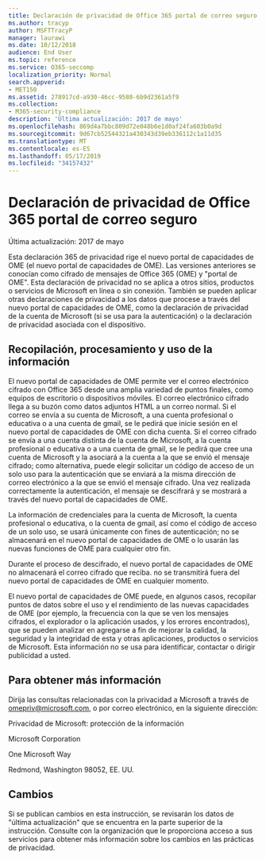 ```yaml
---
title: Declaración de privacidad de Office 365 portal de correo seguro
ms.author: tracyp
author: MSFTTracyP
manager: laurawi
ms.date: 10/12/2018
audience: End User
ms.topic: reference
ms.service: O365-seccomp
localization_priority: Normal
search.appverid:
- MET150
ms.assetid: 278917cd-a930-46cc-9580-6b9d2361a5f9
ms.collection:
- M365-security-compliance
description: 'Última actualización: 2017 de mayo'
ms.openlocfilehash: 869d4a7bbc809d72e048b6e1d0af24fa603b0a9d
ms.sourcegitcommit: 9d67cb52544321a430343d39eb336112c1a11d35
ms.translationtype: MT
ms.contentlocale: es-ES
ms.lasthandoff: 05/17/2019
ms.locfileid: "34157432"
---
```

# <a name="privacy-statement-for-office-365-secure-email-portal"></a>Declaración de privacidad de Office 365 portal de correo seguro

Última actualización: 2017 de mayo
  
Esta declaración 365 de privacidad rige el nuevo portal de capacidades de OME (el nuevo portal de capacidades de OME). Las versiones anteriores se conocían como cifrado de mensajes de Office 365 (OME) y "portal de OME". Esta declaración de privacidad no se aplica a otros sitios, productos o servicios de Microsoft en línea o sin conexión. También se pueden aplicar otras declaraciones de privacidad a los datos que procese a través del nuevo portal de capacidades de OME, como la declaración de privacidad de la cuenta de Microsoft (si se usa para la autenticación) o la declaración de privacidad asociada con el dispositivo.
  
## <a name="collection-processing-and-use-of-your-information"></a>Recopilación, procesamiento y uso de la información

El nuevo portal de capacidades de OME permite ver el correo electrónico cifrado con Office 365 desde una amplia variedad de puntos finales, como equipos de escritorio o dispositivos móviles. El correo electrónico cifrado llega a su buzón como datos adjuntos HTML a un correo normal. Si el correo se envía a su cuenta de Microsoft, a una cuenta profesional o educativa o a una cuenta de gmail, se le pedirá que inicie sesión en el nuevo portal de capacidades de OME con dicha cuenta. Si el correo cifrado se envía a una cuenta distinta de la cuenta de Microsoft, a la cuenta profesional o educativa o a una cuenta de gmail, se le pedirá que cree una cuenta de Microsoft y la asociará a la cuenta a la que se envió el mensaje cifrado; como alternativa, puede elegir solicitar un código de acceso de un solo uso para la autenticación que se enviará a la misma dirección de correo electrónico a la que se envió el mensaje cifrado. Una vez realizada correctamente la autenticación, el mensaje se descifrará y se mostrará a través del nuevo portal de capacidades de OME.
  
La información de credenciales para la cuenta de Microsoft, la cuenta profesional o educativa, o la cuenta de gmail, así como el código de acceso de un solo uso, se usará únicamente con fines de autenticación; no se almacenará en el nuevo portal de capacidades de OME o lo usarán las nuevas funciones de OME para cualquier otro fin.
  
Durante el proceso de descifrado, el nuevo portal de capacidades de OME no almacenará el correo cifrado que reciba. no se transmitirá fuera del nuevo portal de capacidades de OME en cualquier momento.
  
El nuevo portal de capacidades de OME puede, en algunos casos, recopilar puntos de datos sobre el uso y el rendimiento de las nuevas capacidades de OME (por ejemplo, la frecuencia con la que se ven los mensajes cifrados, el explorador o la aplicación usados, y los errores encontrados), que se pueden analizar en agregarse a fin de mejorar la calidad, la seguridad y la integridad de esta y otras aplicaciones, productos o servicios de Microsoft. Esta información no se usa para identificar, contactar o dirigir publicidad a usted.
  
## <a name="for-more-information"></a>Para obtener más información

Dirija las consultas relacionadas con la privacidad a Microsoft a través de [omepriv@microsoft.com](mailto:omepriv@microsoft.com), o por correo electrónico, en la siguiente dirección:
  
Privacidad de Microsoft: protección de la información
  
Microsoft Corporation
  
One Microsoft Way
  
Redmond, Washington 98052, EE. UU.
  
## <a name="changes"></a>Cambios

Si se publican cambios en esta instrucción, se revisarán los datos de "última actualización" que se encuentra en la parte superior de la instrucción. Consulte con la organización que le proporciona acceso a sus servicios para obtener más información sobre los cambios en las prácticas de privacidad.
  


